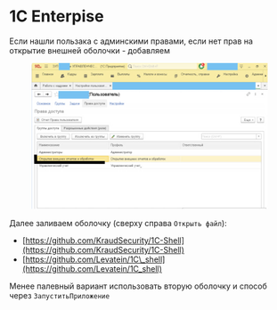 # 1С Enterpise

Если нашли пользака с админскими правами, если нет прав на открытие внешней оболочки - добавляем&#x20;

<figure><img src="../../.gitbook/assets/image.png" alt=""><figcaption></figcaption></figure>

Далее заливаем оболочку (сверху справа `Открыть файл`):

* [https://github.com/KraudSecurity/1C-Shell](https://github.com/KraudSecurity/1C-Shell)
* [https://github.com/Levatein/1C\_shell](https://github.com/Levatein/1C_shell)

Менее палевный вариант использовать  вторую оболочку и способ через `ЗапуститьПриложение`
